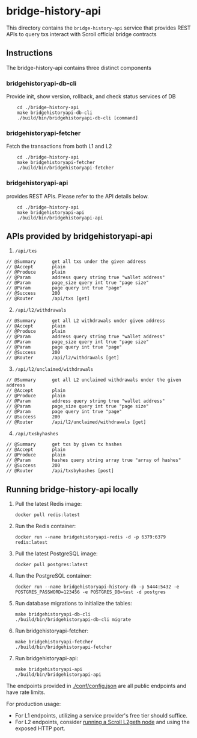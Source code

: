 # bridge-history-api

This directory contains the `bridge-history-api` service that provides REST APIs to query txs interact with Scroll official bridge contracts

## Instructions
The bridge-history-api contains three distinct components

### bridgehistoryapi-db-cli

Provide init, show version, rollback, and check status services of DB
```
    cd ./bridge-history-api
    make bridgehistoryapi-db-cli
    ./build/bin/bridgehistoryapi-db-cli [command]
```

### bridgehistoryapi-fetcher

Fetch the transactions from both L1 and L2
```
    cd ./bridge-history-api
    make bridgehistoryapi-fetcher
    ./build/bin/bridgehistoryapi-fetcher
```

### bridgehistoryapi-api

provides REST APIs. Please refer to the API details below.
```
    cd ./bridge-history-api
    make bridgehistoryapi-api
    ./build/bin/bridgehistoryapi-api
```

## APIs provided by bridgehistoryapi-api

1. `/api/txs`
```
// @Summary    	 get all txs under the given address
// @Accept       plain
// @Produce      plain
// @Param        address query string true "wallet address"
// @Param        page_size query int true "page size"
// @Param        page query int true "page"
// @Success      200
// @Router       /api/txs [get]
```

2. `/api/l2/withdrawals`
```
// @Summary    	 get all L2 withdrawals under given address
// @Accept       plain
// @Produce      plain
// @Param        address query string true "wallet address"
// @Param        page_size query int true "page size"
// @Param        page query int true "page"
// @Success      200
// @Router       /api/l2/withdrawals [get]
```

3. `/api/l2/unclaimed/withdrawals`
```
// @Summary    	 get all L2 unclaimed withdrawals under the given address
// @Accept       plain
// @Produce      plain
// @Param        address query string true "wallet address"
// @Param        page_size query int true "page size"
// @Param        page query int true "page"
// @Success      200
// @Router       /api/l2/unclaimed/withdrawals [get]
```

4. `/api/txsbyhashes`
```
// @Summary    	 get txs by given tx hashes
// @Accept       plain
// @Produce      plain
// @Param        hashes query string array true "array of hashes"
// @Success      200
// @Router       /api/txsbyhashes [post]
```

## Running bridge-history-api locally

1. Pull the latest Redis image:
   ```
   docker pull redis:latest
   ```

2. Run the Redis container:
   ```
   docker run --name bridgehistoryapi-redis -d -p 6379:6379 redis:latest
   ```

3. Pull the latest PostgreSQL image:
   ```
   docker pull postgres:latest
   ```

4. Run the PostgreSQL container:
   ```
   docker run --name bridgehistoryapi-history-db -p 5444:5432 -e POSTGRES_PASSWORD=123456 -e POSTGRES_DB=test -d postgres
   ```

5. Run database migrations to initialize the tables:
   ```
   make bridgehistoryapi-db-cli
   ./build/bin/bridgehistoryapi-db-cli migrate
   ```

6. Run bridgehistoryapi-fetcher:
   ```
   make bridgehistoryapi-fetcher
   ./build/bin/bridgehistoryapi-fetcher
   ```

7. Run bridgehistoryapi-api:
   ```
   make bridgehistoryapi-api
   ./build/bin/bridgehistoryapi-api
   ```

The endpoints provided in [./conf/config.json](./conf/config.json) are all public endpoints and have rate limits.

For production usage:

- For L1 endpoints, utilizing a service provider's free tier should suffice.
- For L2 endpoints, consider [running a Scroll L2geth node](https://www.notion.so/scrollzkp/Mainnet-Deployment-Overview-c193b12cd8894e30a4ba77f6e97109a0) and using the exposed HTTP port.
